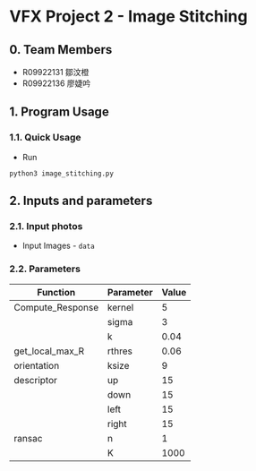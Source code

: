 # VFX Project 2 - Image Stitching

## 0. Team Members
* R09922131 鄒汶橙
* R09922136 廖婕吟

## 1. Program Usage

### 1.1. Quick Usage

* Run
  
```
python3 image_stitching.py
```
 

## 2. Inputs and parameters

### 2.1. Input photos
* Input Images - `data`

### 2.2. Parameters

| Function | Parameter | Value |
| -------- | -------- | -------- |
| Compute_Response | kernel | 5 |
|                  | sigma  | 3 |
|                  | k    | 0.04|
| get_local_max_R  | rthres | 0.06|
| orientation      | ksize  | 9 |
| descriptor       | up     | 15 |
|                  | down   | 15 |
|                  | left   | 15 |
|                  | right  | 15 |
| ransac     | n     | 1        |
|            | K     | 1000     |
